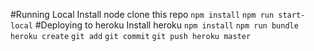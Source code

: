 #Running Local
Install node
clone this repo 
`npm install`
`npm run start-local`
#Deploying to heroku
Install heroku
`npm install`
`npm run bundle`
`heroku create`
`git add`
`git commit`
`git push heroku master`

